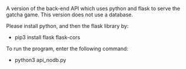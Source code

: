 A version of the back-end API which uses python and flask to serve the gatcha game. This version does not use a database. 

Please install python, and then the flask library by:
- pip3 install flask flask-cors

To run the program, enter the following command:
- python3 api_nodb.py
